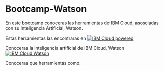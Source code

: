 # Bootcamp-Watson
En este bootcamp conoceras las herramientas de IBM Cloud, asosciadas con su Inteligencia Artificial, Watson.

Estas herramientas las encontraras en [![IBM Cloud powered][img-ibmcloud-powered]][url-ibmcloud]

Conoceras la inteligencia artificial de IBM Cloud, Watson [![IBM Cloud Watson][img-ibmcloud-watson]][url-ibmcloud-watson]

Conoceras que herramientas como:



[img-ibmcloud-powered]: https://img.shields.io/badge/IBM%20cloud-powered-blue.svg
[url-ibmcloud]: https://www.ibm.com/cloud/
[img-ibmcloud-watson]: https://img.shields.io/badge/IBM%20cloud-watson-blue.svg
[url-ibmcloud-watson]: https://www.ibm.com/watson